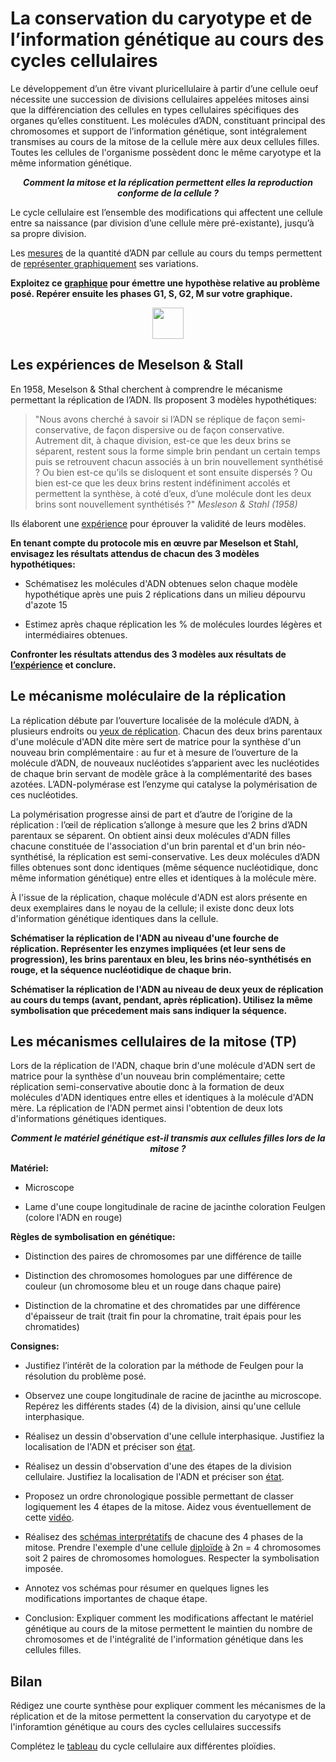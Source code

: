 # La conservation du caryotype et de l’information génétique au cours des cycles cellulaires

Le développement d’un être vivant pluricellulaire à partir d’une cellule oeuf nécessite une succession de divisions cellulaires appelées mitoses ainsi que la différenciation des cellules en types cellulaires spécifiques des organes qu’elles constituent. Les molécules d’ADN, constituant principal des chromosomes et support de l’information génétique, sont intégralement transmises au cours de la mitose de la cellule mère aux deux cellules filles. Toutes les cellules de l'organisme possèdent donc le même caryotype et la même information génétique.

***<p align="center">Comment la mitose et la réplication permettent elles la reproduction conforme de la cellule ?</p>***

Le cycle cellulaire est l’ensemble des modifications qui affectent une cellule entre sa naissance (par division d’une cellule mère pré-existante), jusqu’à sa propre division.

Les [mesures](https://ipfs.io/ipfs/QmaEerNc9isnYPmmzHuac3NPSTC6g8eyzXv1Q2LuBgqy8N) de la quantité d’ADN par cellule au cours du temps permettent de [représenter graphiquement](https://ipfs.io/ipfs/QmNMXbzUB4JZNbZwgWMpV2trNTUaCdgYKmH3ioLNWgZvgd/adncycle.py) ses variations. 

**Exploitez ce [graphique](https://ipfs.io/ipfs/QmUohw7WwJsRHWSyG2Mpbvo6ZPTjcpdZqzLWWjpoukZL7B) pour émettre une hypothèse relative au problème posé. Repérer ensuite les phases G1, S, G2, M sur votre graphique.**

<p align="center">
  <img src="https://ipfs.io/ipfs/QmUohw7WwJsRHWSyG2Mpbvo6ZPTjcpdZqzLWWjpoukZL7B" width=50>
</p>

## Les expériences de Meselson & Stall

En 1958, Meselson & Sthal cherchent à comprendre le mécanisme permettant la réplication de l’ADN. Ils proposent 3 modèles hypothétiques:

> "Nous avons cherché à savoir si l’ADN se réplique de façon semi-conservative, de façon dispersive ou de façon conservative. Autrement dit, à chaque division, est-ce que les deux brins se séparent, restent sous la forme simple brin pendant un certain temps puis se retrouvent chacun associés à un brin nouvellement synthétisé ? Ou bien est-ce qu’ils se disloquent et sont ensuite dispersés ? Ou bien est-ce que les deux brins restent indéfiniment accolés et permettent la synthèse, à coté d’eux, d’une molécule dont les deux brins sont nouvellement synthétisés ?" *Mesleson & Stahl (1958)*

Ils élaborent une [expérience](http://svt.ac-dijon.fr/schemassvt/IMG/meselson_stahl.gif) pour éprouver la validité de leurs modèles.

 **En tenant compte du protocole mis en œuvre par Meselson et Stahl, envisagez les résultats attendus de chacun des 3 modèles hypothétiques:**
 
 - Schématisez les molécules d'ADN obtenues selon chaque modèle hypothétique après une puis 2 réplications dans un milieu dépourvu d'azote 15
 
 - Estimez après chaque réplication les % de molécules lourdes légères et intermédiaires obtenues.

**Confronter les résultats attendus des 3 modèles aux résultats de [l’expérience](http://svt.ac-dijon.fr/schemassvt/IMG/meselson_stahl.gif) et conclure.**

## Le mécanisme moléculaire de la réplication

La réplication débute par l’ouverture localisée de la molécule d’ADN, à plusieurs endroits ou [yeux de réplication](http://raymond.rodriguez1.free.fr/Documents/Cellule-genome/replication3.png). Chacun des deux brins parentaux d'une molécule d'ADN dite mère sert de matrice pour la synthèse d'un nouveau brin complémentaire : au fur et à mesure de l’ouverture de la molécule d’ADN, de nouveaux nucléotides s’apparient avec les nucléotides de chaque brin servant de modèle grâce à la complémentarité des bases azotées. L’ADN-polymérase est l’enzyme qui catalyse la polymérisation de ces nucléotides.

La polymérisation progresse ainsi de part et d’autre de l’origine de la réplication : l’œil de réplication s’allonge à mesure que les 2 brins d’ADN parentaux se séparent. On obtient ainsi deux molécules d'ADN filles chacune constituée de l'association d'un brin parental et d'un brin néo-synthétisé, la réplication est semi-conservative. Les deux molécules d’ADN filles obtenues sont donc identiques (même séquence nucléotidique, donc même information génétique) entre elles et identiques à la molécule mère. 

À l'issue de la réplication, chaque molécule d'ADN est alors présente en deux exemplaires dans le noyau de la cellule; il existe donc deux lots d'information génétique identiques dans la cellule.

**Schématiser la réplication de l'ADN au niveau d'une fourche de réplication. Représenter les enzymes impliquées (et leur sens de progression), les brins parentaux en bleu, les brins néo-synthétisés en rouge, et la séquence nucléotidique de chaque brin.**

**Schématiser la réplication de l'ADN au niveau de deux yeux de réplication au cours du temps (avant, pendant, après réplication). Utilisez la même symbolisation que précedement mais sans indiquer la séquence.**

## Les mécanismes cellulaires de la mitose (TP)

Lors de la réplication de l'ADN, chaque brin d'une molécule d'ADN sert de matrice pour la synthèse d'un nouveau brin complémentaire; cette réplication semi-conservative aboutie donc à la formation de deux molécules d'ADN identiques entre elles et identiques à la molécule d'ADN mère. La réplication de l'ADN permet ainsi l'obtention de deux lots d'informations génétiques identiques.

***<p align="center">Comment le matériel génétique est-il transmis aux cellules filles lors de la mitose ?</p>***

**Matériel:**

 - Microscope
 
 - Lame d'une coupe longitudinale de racine de jacinthe coloration Feulgen (colore l'ADN en rouge)

**Règles de symbolisation en génétique:**

- Distinction des paires de chromosomes par une différence de taille 

- Distinction des chromosomes homologues par une différence de couleur (un chromosome bleu et un rouge dans chaque paire) 

- Distinction de la chromatine et des chromatides par une différence d'épaisseur de trait (trait fin pour la chromatine, trait épais pour les chromatides)

**Consignes:**

- Justifiez l’intérêt de la coloration par la méthode de Feulgen pour la résolution du problème posé.

- Observez une coupe longitudinale de racine de jacinthe au microscope. Repérez les différents stades (4) de la division, ainsi qu'une cellule interphasique.

- Réalisez un dessin d'observation d'une cellule interphasique. Justifiez la localisation de l'ADN et préciser son [état](https://ipfs.io/ipfs/QmRVmEuyrRk5CNTwLyBi1mNdwGybAT8d4Tqe5VWevfHEgY).

- Réalisez un dessin d'observation d'une des étapes de la division cellulaire. Justifiez la localisation de l'ADN et préciser son [état](https://ipfs.io/ipfs/QmRVmEuyrRk5CNTwLyBi1mNdwGybAT8d4Tqe5VWevfHEgY).

- Proposez un ordre chronologique possible permettant de classer logiquement les 4 étapes de la mitose. Aidez vous éventuellement de cette [vidéo](https://youtu.be/Y_uv5tzyKvY).

- Réalisez des [schémas interprétatifs](https://ipfs.io/ipfs/Qmag1GKBhLAv6eANPau1rFHBzDn6dhsMNLXfjFeAvuDY5N) de chacune des 4 phases de la mitose. Prendre l'exemple d'une cellule [diploïde](https://ipfs.io/ipfs/QmYVftRkuvJHPdbE9pejb3NmXjakumin7BHterVgceWppj) à 2n = 4 chromosomes soit 2 paires de chromosomes homologues. Respecter la symbolisation imposée.

- Annotez vos schémas pour résumer en quelques lignes les modifications importantes de chaque étape.

- Conclusion: Expliquer comment les modifications affectant le matériel génétique au cours de la mitose permettent le maintien du nombre de chromosomes et de l'intégralité de l'information génétique dans les cellules filles.

## Bilan

Rédigez une courte synthèse pour expliquer comment les mécanismes de la réplication et de la mitose permettent la conservation du caryotype et de l'inforamtion génétique au cours des cycles cellulaires successifs

Complétez le [tableau](https://ipfs.io/ipfs/QmRLogFJxiA7QmbXBxoJqxt62VDBAHmvvM4MakX4AsRgye) du cycle cellulaire aux différentes ploïdies.

